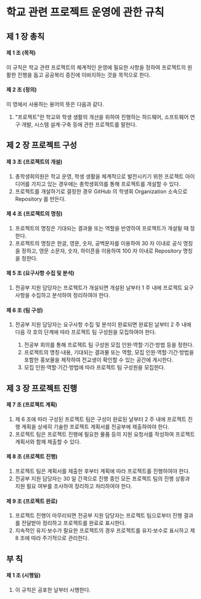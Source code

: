 # 학교 관련 프로젝트 운영에 관한 규칙

## 제 1 장 총칙

#### 제 1 조 (목적)

이 규칙은 학교 관련 프로젝트의 체계적인 운영에 필요한 사항을 정하여 프로젝트의 원활한 진행을 돕고 공공복리 증진에 이바지하는 것을 목적으로 한다.

#### 제 2 조 (정의)

이 영에서 사용하는 용어의 뜻은 다음과 같다.

1.  "프로젝트"란 학교와 학생 생활의 개선을 위하여 진행하는 하드웨어, 소프트웨어 연구&middot;개발, 시스템 설계&middot;구축 등에 관한 프로젝트를 말한다.

## 제 2 장 프로젝트 구성

#### 제 3 조 (프로젝트의 개설)

1.  총학생회의원은 학교 운영, 학생 생활을 체계적으로 발전시키기 위한 프로젝트 아이디어를 가지고 있는 경우에는 총학생회의를 통해 프로젝트를 개설할 수 있다.
1.  프로젝트를 개설하기로 결정한 경우 GitHub 의 학생회 Organization 소속으로 Repository 를 만든다.

#### 제 4 조 (프로젝트의 명칭)

1.  프로젝트의 명칭은 기대되는 결과물 또는 역할을 반영하여 프로젝트가 개설될 때 정한다.
1.  프로젝트의 명칭은 한글, 영문, 숫자, 공백문자를 이용하여 30 자 이내로 공식 명칭을 정하고, 영문 소문자, 숫자, 하이픈을 이용하여 100 자 이내로 Repository 명칭을 정한다.

#### 제 5 조 (요구사항 수집 및 분석)

1.  전공부 지원 담당자는 프로젝트가 개설되면 개설된 날부터 1 주 내에 프로젝트 요구사항을 수집하고 분석하여 정리하여야 한다.

#### 제 6 조 (팀 구성)

1.  전공부 지원 담당자는 요구사항 수집 및 분석이 완료되면 완료된 날부터 2 주 내에 다음 각 호의 단계에 따라 프로젝트 팀 구성원을 모집하여야 한다.

    1.  전공부 회의를 통해 프로젝트 팀 구성원 모집 인원&middot;역할&middot;기간&middot;방법 등을 정한다.
    1.  프로젝트의 명칭&middot;내용, 기대되는 결과물 또는 역할, 모집 인원&middot;역할&middot;기간&middot;방법을 포함한 홍보물을 제작하여 전교생이 확인할 수 있는 공간에 게시한다.
    1.  모집 인원&middot;역할&middot;기간&middot;방법에 따라 프로젝트 팀 구성원을 모집한다.

## 제 3 장 프로젝트 진행

#### 제 7 조 (프로젝트 계획)

1.  제 6 조에 따라 구성된 프로젝트 팀은 구성이 완료된 날부터 2 주 내에 프로젝트 진행 계획을 상세히 기술한 프로젝트 계획서를 전공부에 제출하여야 한다.
1.  프로젝트 팀은 프로젝트 진행에 필요한 물품 등의 지원 요청서를 작성하여 프로젝트 계획서와 함께 제출할 수 있다.

#### 제 8 조 (프로젝트 진행)

1.  프로젝트 팀은 계획서를 제출한 후부터 계획에 따라 프로젝트를 진행하여야 한다.
1.  전공부 지원 담당자는 30 일 간격으로 진행 중인 모든 프로젝트 팀의 진행 상황과 지원 필요 여부를 조사하여 정리하고 처리하여야 한다.

#### 제 9 조 (프로젝트 완료)

1.  프로젝트 진행이 마무리되면 전공부 지원 담당자는 프로젝트 팀으로부터 진행 결과를 전달받아 정리하고 프로젝트를 완료로 표시한다.
1.  지속적인 유지&middot;보수가 필요한 프로젝트의 경우 프로젝트를 유지&middot;보수로 표시하고 제 8 조에 따라 주기적으로 관리한다.

## 부 칙

#### 제 1 조 (시행일)

1.  이 규칙은 공포한 날부터 시행한다.
